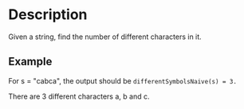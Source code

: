 # Description

Given a string, find the number of different characters in it.

## Example

For s = "cabca", the output should be
`differentSymbolsNaive(s) = 3.`

There are 3 different characters a, b and c.


